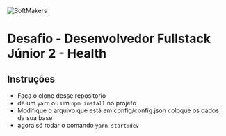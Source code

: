 ![SoftMakers](https://www.softmakers.com.br/assets/img/logotipo14xxhdpi.png)

# Desafio - Desenvolvedor Fullstack Júnior 2 - Health

## Instruções

- Faça o clone desse repositorio
- dê um `yarn` ou um `npm install` no projeto
- Modifique o arquivo que está em config/config.json coloque os dados da sua base
- agora só rodar o comando `yarn start:dev`
